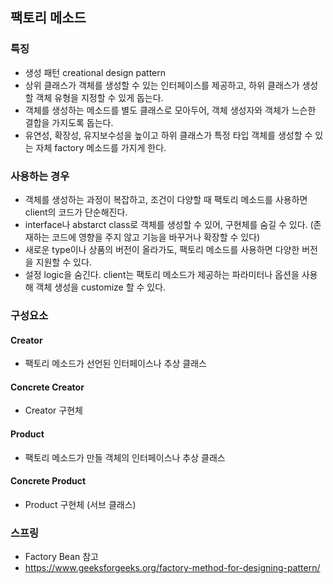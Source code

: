 ## 팩토리 메소드

### 특징
- 생성 패턴 creational design pattern
- 상위 클래스가 객체를 생성할 수 있는 인터페이스를 제공하고, 하위 클래스가 생성할 객체 유형을 지정할 수 있게 돕는다. 
- 객체를 생성하는 메소드를 별도 클래스로 모아두어, 객체 생성자와 객체가 느슨한 결합을 가지도록 돕는다. 
- 유연성, 확장성, 유지보수성을 높이고 하위 클래스가 특정 타입 객체를 생성할 수 있는 자체 factory 메소드를 가지게 한다.

### 사용하는 경우 
- 객체를 생성하는 과정이 복잡하고, 조건이 다양할 때 팩토리 메소드를 사용하면 client의 코드가 단순해진다. 
- interface나 abstarct class로 객체를 생성할 수 있어, 구현체를 숨길 수 있다. (존재하는 코드에 영향을 주지 않고 기능을 바꾸거나 확장할 수 있다)
- 새로운 type이나 상품의 버전이 올라가도, 팩토리 메소드를 사용하면 다양한 버전을 지원할 수 있다.
- 설정 logic을 숨긴다. client는 팩토리 메소드가 제공하는 파라미터나 옵션을 사용해 객체 생성을 customize 할 수 있다. 

### 구성요소
#### Creator
- 팩토리 메소드가 선언된 인터페이스나 추상 클래스
#### Concrete Creator
- Creator 구현체
#### Product
- 팩토리 메소드가 만들 객체의 인터페이스나 추상 클래스
#### Concrete Product
- Product 구현체 (서브 클래스)


### 스프링
- Factory Bean
참고
- https://www.geeksforgeeks.org/factory-method-for-designing-pattern/
